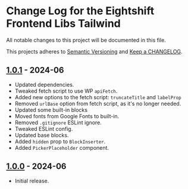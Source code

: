 
# Change Log for the Eightshift Frontend Libs Tailwind
All notable changes to this project will be documented in this file.

This projects adheres to [Semantic Versioning](https://semver.org/) and [Keep a CHANGELOG](https://keepachangelog.com/).

## [1.0.1] - 2024-06
- Updated dependencies.
- Tweaked fetch script to use WP `apiFetch`.
- Added new options to the fetch script: `truncateTitle` and `labelProp`
- Removed `urlBase` option from fetch script, as it's no longer needed.
- Updated some built-in blocks
- Moved fonts from Google Fonts to built-in.
- Removed `.gitignore` ESLint ignore.
- Tweaked ESLint config.
- Updated base blocks.
- Added `hidden` prop to `BlockInserter`.
- Added `PickerPlaceholder` component.

## [1.0.0] - 2024-06
- Initial release.

[Unreleased]: https://github.com/infinum/eightshift-frontend-libs-tailwind/compare/master...HEAD

[1.0.1]: https://github.com/infinum/eightshift-frontend-libs-tailwind/compare/1.0.0...1.0.1
[1.0.0]: https://github.com/infinum/eightshift-frontend-libs-tailwind/compare/0.0.1...1.0.0

